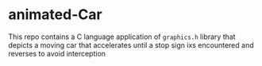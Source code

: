 # animated-Car
This repo contains a C language application of `graphics.h` library that depicts a moving car that accelerates until a stop sign ixs encountered and reverses to avoid interception
